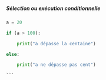##### Sélection ou exécution conditionnelle

````python
a = 20

if (a > 100):

    print("a dépasse la centaine")

else:

    print("a ne dépasse pas cent")

```
